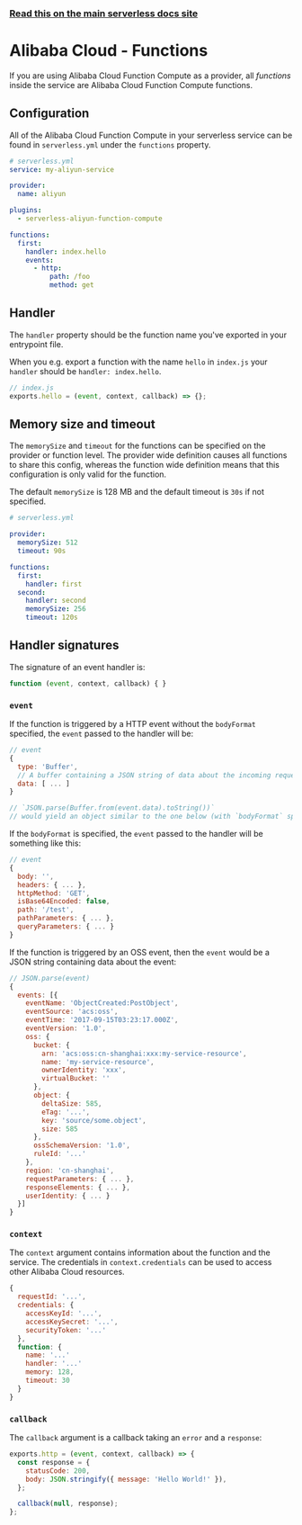 <!--
title: Serverless Framework - Alibaba Cloud Function Compute Guide - Functions
menuText: Functions
menuOrder: 5
description: How to configure Alibaba Cloud Function Compute in the Serverless Framework
layout: Doc
-->

<!-- DOCS-SITE-LINK:START automatically generated  -->

### [Read this on the main serverless docs site](https://www.serverless.com/framework/docs/providers/aliyun/guide/functions)

<!-- DOCS-SITE-LINK:END -->

# Alibaba Cloud - Functions

If you are using Alibaba Cloud Function Compute as a provider, all _functions_ inside the service are Alibaba Cloud Function Compute functions.

## Configuration

All of the Alibaba Cloud Function Compute in your serverless service can be found in `serverless.yml` under the `functions` property.

```yml
# serverless.yml
service: my-aliyun-service

provider:
  name: aliyun

plugins:
  - serverless-aliyun-function-compute

functions:
  first:
    handler: index.hello
    events:
      - http:
          path: /foo
          method: get
```

## Handler

The `handler` property should be the function name you've exported in your entrypoint file.

When you e.g. export a function with the name `hello` in `index.js` your `handler` should be `handler: index.hello`.

```javascript
// index.js
exports.hello = (event, context, callback) => {};
```

## Memory size and timeout

The `memorySize` and `timeout` for the functions can be specified on the provider or function level. The provider wide definition causes all functions to share this config, whereas the function wide definition means that this configuration is only valid for the function.

The default `memorySize` is 128 MB and the default timeout is `30s` if not specified.

```yml
# serverless.yml

provider:
  memorySize: 512
  timeout: 90s

functions:
  first:
    handler: first
  second:
    handler: second
    memorySize: 256
    timeout: 120s
```

## Handler signatures

The signature of an event handler is:

```javascript
function (event, context, callback) { }
```

### `event`

If the function is triggered by a HTTP event without the `bodyFormat` specified, the `event` passed to the handler will be:

```javascript
// event
{
  type: 'Buffer',
  // A buffer containing a JSON string of data about the incoming request
  data: [ ... ]
}

// `JSON.parse(Buffer.from(event.data).toString())`
// would yield an object similar to the one below (with `bodyFormat` specified)
```

If the `bodyFormat` is specified, the `event` passed to the handler will be something like this:

```javascript
// event
{
  body: '',
  headers: { ... },
  httpMethod: 'GET',
  isBase64Encoded: false,
  path: '/test',
  pathParameters: { ... },
  queryParameters: { ... }
}
```

If the function is triggered by an OSS event, then the `event` would be a JSON string containing data about the event:

```javascript
// JSON.parse(event)
{
  events: [{
    eventName: 'ObjectCreated:PostObject',
    eventSource: 'acs:oss',
    eventTime: '2017-09-15T03:23:17.000Z',
    eventVersion: '1.0',
    oss: {
      bucket: {
        arn: 'acs:oss:cn-shanghai:xxx:my-service-resource',
        name: 'my-service-resource',
        ownerIdentity: 'xxx',
        virtualBucket: ''
      },
      object: {
        deltaSize: 585,
        eTag: '...',
        key: 'source/some.object',
        size: 585
      },
      ossSchemaVersion: '1.0',
      ruleId: '...'
    },
    region: 'cn-shanghai',
    requestParameters: { ... },
    responseElements: { ... },
    userIdentity: { ... }
  }]
}
```

### `context`

The `context` argument contains information about the function and the service. The credentials in `context.credentials` can be used to access other Alibaba Cloud resources.

```javascript
{
  requestId: '...',
  credentials: {
    accessKeyId: '...',
    accessKeySecret: '...',
    securityToken: '...'
  },
  function: {
    name: '...'
    handler: '...'
    memory: 128,
    timeout: 30
  }
}
```

### `callback`

The `callback` argument is a callback taking an `error` and a `response`:

```javascript
exports.http = (event, context, callback) => {
  const response = {
    statusCode: 200,
    body: JSON.stringify({ message: 'Hello World!' }),
  };

  callback(null, response);
};
```
